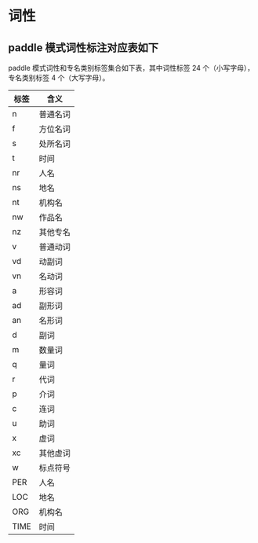 # 词性

## paddle 模式词性标注对应表如下

paddle 模式词性和专名类别标签集合如下表，其中词性标签 24 个（小写字母），专名类别标签 4 个（大写字母）。

| 标签 | 含义     |
| ---- | -------- |
| n    | 普通名词 |
| f    | 方位名词 |
| s    | 处所名词 |
| t    | 时间     |
| nr   | 人名     |
| ns   | 地名     |
| nt   | 机构名   |
| nw   | 作品名   |
| nz   | 其他专名 |
| v    | 普通动词 |
| vd   | 动副词   |
| vn   | 名动词   |
| a    | 形容词   |
| ad   | 副形词   |
| an   | 名形词   |
| d    | 副词     |
| m    | 数量词   |
| q    | 量词     |
| r    | 代词     |
| p    | 介词     |
| c    | 连词     |
| u    | 助词     |
| x    | 虚词     |
| xc   | 其他虚词 |
| w    | 标点符号 |
| PER  | 人名     |
| LOC  | 地名     |
| ORG  | 机构名   |
| TIME | 时间     |
